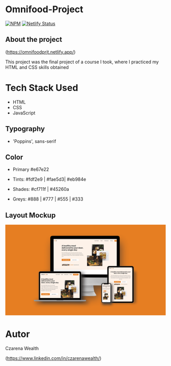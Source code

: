 # Omnifood-Project

[![NPM](https://img.shields.io/npm/l/react)](https://github.com/wealthczarena/Omnifood-Project/blob/main/LICENSE) [![Netlify Status](https://api.netlify.com/api/v1/badges/2a944ede-84cb-4594-aea7-701871391600/deploy-status)](https://app.netlify.com/sites/czacawealth/deploys)

## About the project

(https://omnifoodprjt.netlify.app/)

This project was the final project of a course I took, where I practiced my HTML and CSS skills obtained

# Tech Stack Used

- HTML
- CSS
- JavaScript

## Typography

- 'Poppins', sans-serif

## Color

- Primary
  #e67e22

- Tints: #fdf2e9 | #fae5d3| #eb984e

- Shades: #cf711f | #45260a

- Greys: #888 | #777 | #555 | #333

## Layout Mockup

![Web 1](https://github.com/wealthczarena/assets/blob/main/images/omnifood-mockup.png)

# Autor

Czarena Wealth

(https://www.linkedin.com/in/czarenawealth/)

